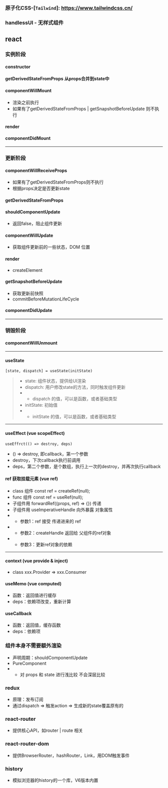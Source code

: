 ### 原子化CSS-[`Tailwind`]: https://www.tailwindcss.cn/
### handlessUI - 无样式组件

## react

### 实例阶段
#### constructor

#### getDerivedStateFromProps 从props合并到state中

#### componentWillMount
- 渲染之前执行
- 如果有了getDerivedStateFromProps | getSnapshotBeforeUpdate 则不执行
#### render

#### componentDidMount
---
### 更新阶段
#### componentWillReceiveProps
- 如果有了getDerivedStateFromProps则不执行
- 根据props决定是否更新state

#### getDerivedStateFromProps

#### shouldComponentUpdate
- 返回false，阻止组件更新

#### componentWillUpdate
- 获取组件更新前的一些状态，DOM 位置

#### render
- createElement

#### getSnapshotBeforeUpdate
- 获取更新前快照
- commitBeforeMutationLifeCycle

#### componentDidUpdate
---
### 销毁阶段

#### componentWillUnmount
---
#### useState
`[state, dispatch] = useState(initState)`
> - state: 组件状态，提供给UI渲染
> - dispatch: 用户修改state的方法，同时触发组件更新
> - - dispatch 的值，可以是函数，或者基础类型
> - initState: 初始值
> - - initState 的值，可以是函数，或者基础类型
---
#### useEffect (vue scopeEffect)
`useEffrct(() => destroy, deps)`
- () => destroy, 即callback，第一个参数
- destroy，下次callback执行前调用
- deps，第二个参数，是个数组，执行上一次的destroy，并再次执行callback
#### ref 获取挂载元素 (vue ref)
- class 组件 const ref = createRef(null);
- func 组件 const ref = useRef(null);
- 子组件用 forwardRef((props, ref) => {}) 传递
- 子组件用 useImperativeHandle 向外暴露 对象属性
- - 参数1：ref 接受 传递进来的 ref
- - 参数2：createHandle 返回给 父组件的ref对象
- - 参数3：更新ref对象的依赖
---
#### context (vue provide & inject)
- class xxx.Provider => xxx.Consumer
#### useMemo (vue computed)
- 函数：返回值进行缓存
- deps：依赖项改变，重新计算
#### useCallback 
- 函数：返回值，缓存函数
- deps：依赖项
### 组件本身不需要额外渲染
- 声明周期：shouldComponentUpdate
- PureComponent 
- - 对 props 和 state 进行浅比较 不会深层比较
### redux
- 原理：发布订阅
- 通过dispatch => 触发action => 生成新的state覆盖原有的
### react-router
- 提供核心API，如router | route 相关
### react-router-dom
- 提供BrowserRouter，hashRouter，Link，用DOM触发事件
### history
- 模拟浏览器的history的一个库，V6版本内置  
 
